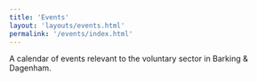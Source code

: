 ```yaml
---
title: 'Events'
layout: 'layouts/events.html'
permalink: '/events/index.html'
---
```


A calendar of events relevant to the voluntary sector in Barking & Dagenham.
